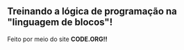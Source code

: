 ## Treinando a lógica de programação na  "linguagem de blocos"!

Feito por meio do site **CODE.ORG!!**